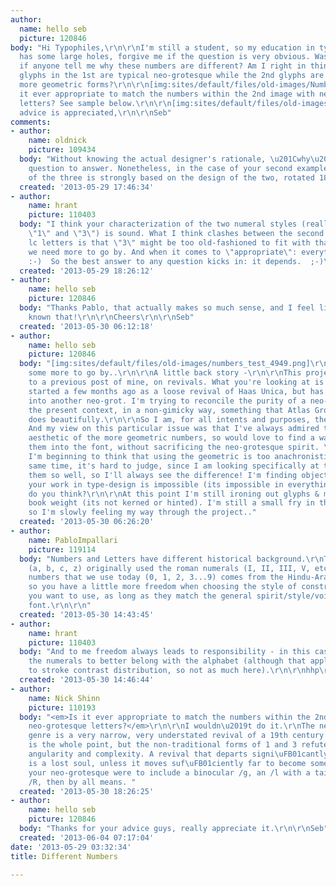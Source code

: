 ```yaml
---
author:
  name: hello seb
  picture: 120846
body: "Hi Typophiles,\r\n\r\nI'm still a student, so my education in type-design still
  has some large holes, forgive me if the question is very obvious. Was wondering
  if anyone tell me why these numbers are different? Am I right in thinking that the
  glyphs in the 1st are typical neo-grotesque while the 2nd glyphs are based around
  more geometric forms?\r\n\r\n[img:sites/default/files/old-images/Numbers2_6734.jpg]\r\n[img:sites/default/files/old-images/Numbers_5363.jpg]\r\n\r\nIs
  it ever appropriate to match the numbers within the 2nd image with neo-grotesque
  letters? See sample below.\r\n\r\n[img:sites/default/files/old-images/handgloves_6173.jpg]\r\n\r\nAny
  advice is appreciated,\r\n\r\nSeb"
comments:
- author:
    name: oldnick
    picture: 109434
  body: "Without knowing the actual designer's rationale, \u201Cwhy\u201D is a difficult
    question to answer. Nonetheless, in the case of your second example, the design
    of the three is strongly based on the design of the two, rotated 180\xB0 clockwise."
  created: '2013-05-29 17:46:34'
- author:
    name: hrant
    picture: 110403
  body: "I think your characterization of the two numeral styles (really just the
    \"1\" and \"3\") is sound. What I think clashes between the second set and the
    lc letters is that \"3\" might be too old-fashioned to fit with that \"a\". But
    we need more to go by. And when it comes to \"appropriate\": everything is, sometimes.
    :-)  So the best answer to any question kicks in: it depends.  ;-)\r\n\r\nhhp\r\n"
  created: '2013-05-29 18:26:12'
- author:
    name: hello seb
    picture: 120846
  body: "Thanks Pablo, that actually makes so much sense, and I feel like I should've
    known that!\r\n\r\nCheers\r\n\r\nSeb"
  created: '2013-05-30 06:12:18'
- author:
    name: hello seb
    picture: 120846
  body: "[img:sites/default/files/old-images/numbers_test_4949.png]\r\n\r\n[img:sites/default/files/old-images/numbers_test2_6651.png]\r\n\r\nHere's
    some more to go by..\r\n\r\nA little back story -\r\n\r\nThis project links back
    to a previous post of mine, on revivals. What you're looking at is a project that
    started a few months ago as a loose revival of Haas Unica, but has since morphed
    into another neo-grot. I'm trying to reconcile the purity of a neo-grotesque against
    the present context, in a non-gimicky way, something that Atlas Grotesk in particular
    does beautifully.\r\n\r\nSo I am, for all intents and purposes, the designer.
    And my view on this particular issue was that I've always admired the angular
    aesthetic of the more geometric numbers, so would love to find a way to incorporate
    them into the font, without sacrificing the neo-grotesque spirit. \r\n\r\nBut
    I'm beginning to think that using the geometric is too anachronistic. But at the
    same time, it's hard to judge, since I am looking specifically at them, and know
    them so well, so I'll always see the difference! I'm finding objectively judging
    your work in type-design is impossible (its impossible in everything too!) :D\r\n\r\nWhat
    do you think?\r\n\r\nAt this point I'm still ironing out glyphs & metrics in a
    book weight (its not kerned or hinted). I'm still a small fry in the big pond,
    so I'm slowly feeling my way through the project.."
  created: '2013-05-30 06:26:20'
- author:
    name: PabloImpallari
    picture: 119114
  body: "Numbers and Letters have different historical background.\r\nThe Latin alphabet
    (a, b, c, z) originally used the roman numerals (I, II, III, V, etc...).\r\nThe
    numbers that we use today (0, 1, 2, 3...9) comes from the Hindu-Arabic cultures,
    so you have a little more freedom when choosing the style of constructions (skeleton)
    you want to use, as long as they match the general spirit/style/voice of your
    font.\r\n\r\n"
  created: '2013-05-30 14:43:45'
- author:
    name: hrant
    picture: 110403
  body: "And to me freedom always leads to responsibility - in this case that of fixing
    the numerals to better belong with the alphabet (although that applies mostly
    to stroke contrast distribution, so not as much here).\r\n\r\nhhp\r\n"
  created: '2013-05-30 14:46:44'
- author:
    name: Nick Shinn
    picture: 110193
  body: "<em>Is it ever appropriate to match the numbers within the 2nd image with
    neo-grotesque letters?</em>\r\n\r\nI wouldn\u2019t do it.\r\nThe neo-grotesque
    genre is a very narrow, very understated revival of a 19th century genre. Understatement
    is the whole point, but the non-traditional forms of 1 and 3 refute that, by increasing
    angularity and complexity. A revival that departs signi\uFB01cantly from the model
    is a lost soul, unless it moves suf\uFB01ciently far to become something else.\r\n\r\nIf
    your neo-grotesque were to include a binocular /g, an /l with a tail, and a straight-legged
    /R, then by all means. "
  created: '2013-05-30 18:26:25'
- author:
    name: hello seb
    picture: 120846
  body: "Thanks for your advice guys, really appreciate it.\r\n\r\nSeb"
  created: '2013-06-04 07:17:04'
date: '2013-05-29 03:32:34'
title: Different Numbers

---
```

